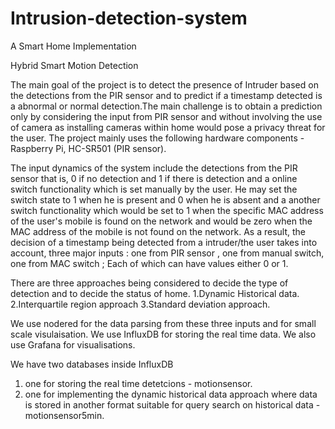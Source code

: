 # Intrusion-detection-system
A Smart Home Implementation

Hybrid Smart Motion Detection

The main goal of the project is to detect the presence of Intruder based on the detections from the PIR sensor and to predict if a timestamp detected is a abnormal or normal detection.The main challenge is to obtain a prediction only by considering the input from PIR sensor and without involving the use of camera as installing cameras within home would pose a privacy threat for the user. The project mainly uses the following hardware components - Raspberry Pi, HC-SR501 (PIR sensor).

The input dynamics of the system include the detections from the PIR sensor that is, 0 if no detection and 1 if there is detection and a online switch functionality which is set manually by the user. He may set the switch state to 1 when he is present and 0 when he is absent and a another switch functionality which would be set to 1 when the specific MAC address of the user's mobile is found on the network and would be zero when the MAC address of the mobile is not found on the network. As a result, the decision of a timestamp being detected from a intruder/the user takes into account, three major inputs : one from PIR sensor , one from manual switch, one from MAC switch ; Each of which can have values either 0 or 1.

There are three approaches being considered to decide the type of detection and to decide the status of home.
1.Dynamic Historical data.
2.Interquartile region approach
3.Standard deviation approach.

We use nodered for the data parsing from these three inputs and for small scale visulaisation.
We use InfluxDB for storing the real time data.
We also use Grafana for visualisations.


We have two databases inside InfluxDB
1. one for storing the real time detetcions - motionsensor. 
2. one for implementing the dynamic historical data approach where data is stored in another format suitable for query search on historical data - motionsensor5min.
